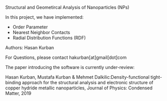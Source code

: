 Structural and Geometircal Analysis of Nanoparticles (NPs)


In this project, we have implemented:

- Order Parameter
- Nearest Neighbor Contacts
- Radial Distribution Functions (RDF)



Authors:
Hasan Kurban

For Questions, please contact hakurban[at]gmail[dot]com


The paper introducing the software is currently under-review:

 Hasan Kurban, Mustafa Kurban \& Mehmet  Dalkilic:Density-functional tight-binding approach for the structural analysis and 
 electronic structure of copper hydride metallic nanoparticles, Journal of Physics: Condensed Matter, 2019




